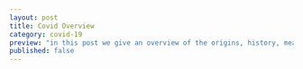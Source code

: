 ```yaml
---
layout: post
title: Covid Overview
category: covid-19
preview: "in this post we give an overview of the origins, history, means of infection, treatments, and effects of the novel corona virus known as sars-cov-2."
published: false
---
```


